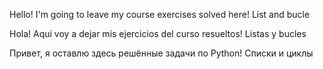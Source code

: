 Hello! I'm going to leave my course exercises solved here! List and bucle

Hola! Aqui voy a dejar mis ejercicios del curso resueltos! Listas y bucles

Привет, я оставлю здесь решённые задачи по Python! Списки и циклы